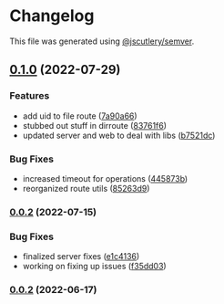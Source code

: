 # Changelog

This file was generated using [@jscutlery/semver](https://github.com/jscutlery/semver).

## [0.1.0](https://github.com/Crate-Network/crate/compare/@crate/server-0.0.2...@crate/server-0.1.0) (2022-07-29)


### Features

* add uid to file route ([7a90a66](https://github.com/Crate-Network/crate/commit/7a90a665cb018e8689d977605df4b4d0ed2e6fe2))
* stubbed out stuff in dirroute ([83761f6](https://github.com/Crate-Network/crate/commit/83761f6494b6a79625d0722c0c02b758c429213c))
* updated server and web to deal with libs ([b7521dc](https://github.com/Crate-Network/crate/commit/b7521dc42d5842950c06014f36f0df0a4ad3343a))


### Bug Fixes

* increased timeout for operations ([445873b](https://github.com/Crate-Network/crate/commit/445873b96bfa9ccbd60ba4d0b28d4141b47a1f26))
* reorganized route utils ([85263d9](https://github.com/Crate-Network/crate/commit/85263d9256e6eacf82251cd69381675cd714cbb4))

### [0.0.2](https://github.com/Crate-Network/crate/compare/@crate/server-0.0.1...@crate/server-0.0.2) (2022-07-15)


### Bug Fixes

* finalized server fixes ([e1c4136](https://github.com/Crate-Network/crate/commit/e1c4136b5c2b00a7eaac5cfebf8976119fbda92a))
* working on fixing up issues ([f35dd03](https://github.com/Crate-Network/crate/commit/f35dd03761c0fc1a1e4cafd5cbfdb080300e5dd0))

### [0.0.2](https://github.com/Crate-Network/crate/compare/@crate/server-0.0.1...@crate/server-0.0.2) (2022-06-17)
